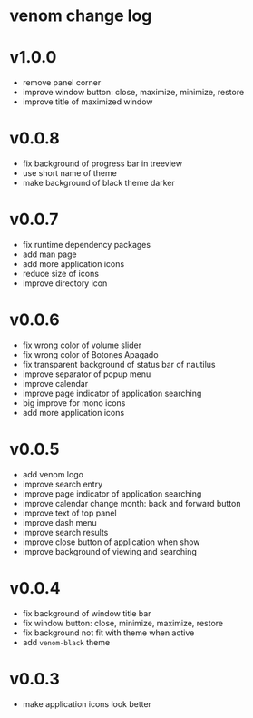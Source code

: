 # venom change log

# v1.0.0

- remove panel corner
- improve window button: close, maximize, minimize, restore
- improve title of maximized window

# v0.0.8

- fix background of progress bar in treeview
- use short name of theme
- make background of black theme darker

# v0.0.7

- fix runtime dependency packages
- add man page
- add more application icons
- reduce size of icons
- improve directory icon

# v0.0.6

- fix wrong color of volume slider
- fix wrong color of Botones Apagado
- fix transparent background of status bar of nautilus
- improve separator of popup menu
- improve calendar
- improve page indicator of application searching
- big improve for mono icons
- add more application icons

# v0.0.5

- add venom logo
- improve search entry
- improve page indicator of application searching
- improve calendar change month: back and forward button
- improve text of top panel
- improve dash menu
- improve search results
- improve close button of application when show
- improve background of viewing and searching

# v0.0.4

- fix background of window title bar
- fix window button: close, minimize, maximize, restore
- fix background not fit with theme when active
- add `venom-black` theme

# v0.0.3

- make application icons look better
